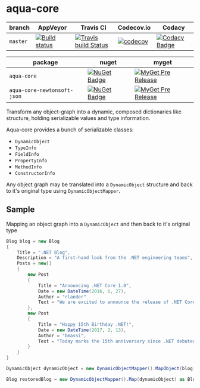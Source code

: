 # aqua-core

| branch   | AppVeyor                                                     | Travis CI                                                    | Codecov.io                                                   | Codacy                                                       |
| -------- | ------------------------------------------------------------ | ------------------------------------------------------------ | ------------------------------------------------------------ | ------------------------------------------------------------ |
| `master` | [![Build status](https://ci.appveyor.com/api/projects/status/98rc3yav530hlw1c/branch/master?svg=true)](https://ci.appveyor.com/project/6bee/aqua-core) | [![Travis build Status](https://travis-ci.org/6bee/aqua-core.svg?branch=master)](https://travis-ci.org/6bee/aqua-core?branch=master) | [![codecov](https://codecov.io/gh/6bee/aqua-core/branch/master/graph/badge.svg)](https://codecov.io/gh/6bee/aqua-core) | [![Codacy Badge](https://api.codacy.com/project/badge/Grade/92ef3842d8274d148b0af85aa5ec6acc)](https://www.codacy.com/manual/6bee/aqua-core?utm_source=github.com&amp;utm_medium=referral&amp;utm_content=6bee/aqua-core&amp;utm_campaign=Badge_Grade) |

| package                     | nuget                                                                                                                                                      | myget                                                                                                                                                                                              |
| ---                         | ---                                                                                                                                                        | ---                                                                                                                                                                                                |
| `aqua-core`                 | [![NuGet Badge](https://buildstats.info/nuget/aqua-core?includePreReleases=true)](http://www.nuget.org/packages/aqua-core)                                 | [![MyGet Pre Release](http://img.shields.io/myget/aqua/vpre/aqua-core.svg?style=flat-square&label=myget)](https://www.myget.org/feed/aqua/package/nuget/aqua-core)                                 |
| `aqua-core-newtonsoft-json` | [![NuGet Badge](https://buildstats.info/nuget/aqua-core-newtonsoft-json?includePreReleases=true)](http://www.nuget.org/packages/aqua-core-newtonsoft-json) | [![MyGet Pre Release](http://img.shields.io/myget/aqua/vpre/aqua-core-newtonsoft-json.svg?style=flat-square&label=myget)](https://www.myget.org/feed/aqua/package/nuget/aqua-core-newtonsoft-json) |

Transform any object-graph into a dynamic, composed dictionaries like structure, holding serializable values and type information.

Aqua-core provides a bunch of serializable classes:
*   `DynamicObject`
*   `TypeInfo`
*   `FieldInfo`
*   `PropertyInfo`
*   `MethodInfo`
*   `ConstructorInfo`

Any object graph may be translated into a `DynamicObject` structure and back to it's original type using `DynamicObjectMapper`.

## Sample

Mapping an object graph into a `DynamicObject` and then back to it's original type
```C#
Blog blog = new Blog
{
    Title = ".NET Blog",
    Description = "A first-hand look from the .NET engineering teams",
    Posts = new[]
    {
        new Post
        {
            Title = "Announcing .NET Core 1.0",
            Date = new DateTime(2016, 6, 27),
            Author = "rlander"
            Text = "We are excited to announce the release of .NET Core 1.0, ASP.NET Core 1.0 and Entity Framework Core 1.0, available on Windows, OS X and Linux! .NET Core is a cross-platform, open source, and modular .NET platform [...]"
        },
        new Post
        {
            Title = "Happy 15th Birthday .NET!",
            Date = new DateTime(2017, 2, 13),
            Author = "bmassi",
            Text = "Today marks the 15th anniversary since .NET debuted to the world [...]"
        }
    }
}

DynamicObject dynamicObject = new DynamicObjectMapper().MapObject(blog);

Blog restoredBlog = new DynamicObjectMapper().Map(dynamicObject) as Blog;
```